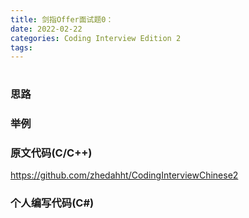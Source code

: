 ```yaml
---
title: 剑指Offer面试题0：
date: 2022-02-22
categories: Coding Interview Edition 2
tags:
---
```



<!--more-->

||
|---|

### 思路


### 举例


### 原文代码(C/C++)
https://github.com/zhedahht/CodingInterviewChinese2

### 个人编写代码(C#)
